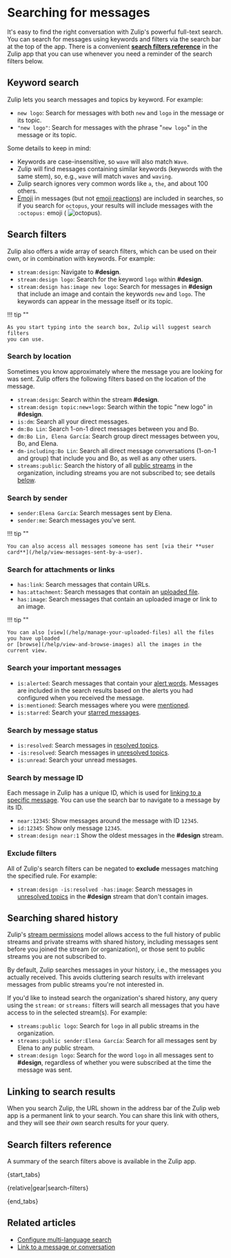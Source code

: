# Searching for messages

It's easy to find the right conversation with Zulip's powerful full-text search.
You can search for messages using keywords and filters via the search bar at the
top of the app. There is a convenient [**search filters reference**](#search-filters-reference)
in the Zulip app that you can use whenever you need a reminder of the search
filters below.

## Keyword search

Zulip lets you search messages and topics by keyword. For example:

* `new logo`: Search for messages with both `new` and `logo` in the message or
  its topic.
* `"new logo"`: Search for messages with the phrase "`new logo`" in the message
  or its topic.

Some details to keep in mind:

- Keywords are case-insensitive, so `wave` will also match `Wave`.
- Zulip will find messages containing similar keywords (keywords with the same
  stem), so, e.g., `wave` will match `waves` and `waving`.
- Zulip search ignores very common words like `a`, `the`, and about 100 others.
- [Emoji](/help/emoji-and-emoticons) in messages (but not [emoji
  reactions](/help/emoji-reactions)) are included in searches, so if you search
  for `octopus`, your results will include messages with the `:octopus:` emoji (
  <img src="/static/generated/emoji/images-google-64/1f419.png" alt="octopus"
  class="emoji-small"/>).

## Search filters

Zulip also offers a wide array of search filters, which can be used on their
own, or in combination with keywords. For example:

* `stream:design`: Navigate to **#design**.
* `stream:design logo`: Search for the keyword `logo` within **#design**.
* `stream:design has:image new logo`: Search for messages in **#design** that
  include an image and contain the keywords `new` and `logo`. The keywords can
  appear in the message itself or its topic.

!!! tip ""

    As you start typing into the search box, Zulip will suggest search filters
    you can use.

### Search by location

Sometimes you know approximately where the message you are looking for was sent.
Zulip offers the following filters based on the location of the message.

* `stream:design`: Search within the stream **#design**.
* `stream:design topic:new+logo`: Search within the topic "new logo" in
  **#design**.
* `is:dm`: Search all your direct messages.
* `dm:Bo Lin`: Search 1-on-1 direct messages between you and Bo.
* `dm:Bo Lin, Elena García`: Search group direct messages
  between you, Bo, and Elena.
* `dm-including:Bo Lin`: Search all direct message conversations
  (1-on-1 and group) that include you and Bo, as well as any other users.
* `streams:public`: Search the history of all [public
  streams](/help/change-the-privacy-of-a-stream) in the organization, including
  streams you are not subscribed to; see details
  [below](#searching-shared-history).

### Search by sender

* `sender:Elena García`: Search messages sent by Elena.
* `sender:me`: Search messages you've sent.

!!! tip ""

    You can also access all messages someone has sent [via their **user
    card**](/help/view-messages-sent-by-a-user).

### Search for attachments or links

* `has:link`: Search messages that contain URLs.
* `has:attachment`: Search messages that contain an [uploaded
  file](/help/share-and-upload-files).
* `has:image`: Search messages that contain an uploaded image or link to an image.

!!! tip ""

    You can also [view](/help/manage-your-uploaded-files) all the files you have uploaded
    or [browse](/help/view-and-browse-images) all the images in the current view.

### Search your important messages

* `is:alerted`: Search messages that contain your [alert
  words](/help/dm-mention-alert-notifications#alert-words). Messages are
  included in the search results based on the alerts you had configured when you
  received the message.
* `is:mentioned`: Search messages where you were
  [mentioned](/help/mention-a-user-or-group).
* `is:starred`: Search your [starred messages](/help/star-a-message).

### Search by message status

* `is:resolved`: Search messages in [resolved topics](/help/resolve-a-topic).
* `-is:resolved`: Search messages in [unresolved topics](/help/resolve-a-topic).
* `is:unread`: Search your unread messages.

### Search by message ID

Each message in Zulip has a unique ID, which is used for [linking to a specific
message](/help/link-to-a-message-or-conversation#link-to-zulip-from-anywhere).
You can use the search bar to navigate to a message by its ID.

* `near:12345`: Show messages around the message with ID `12345`.
* `id:12345`: Show only message `12345`.
* `stream:design near:1` Show the oldest messages in the **#design** stream.

### Exclude filters

All of Zulip's search filters can be negated to **exclude** messages matching
the specified rule. For example:

- `stream:design -is:resolved -has:image`: Search messages in [unresolved
  topics](/help/resolve-a-topic) in the **#design** stream that don't contain
  images.

## Searching shared history

Zulip's [stream permissions](/help/stream-permissions) model allows access to
the full history of public streams and private streams with shared history,
including messages sent before you joined the stream (or organization), or those
sent to public streams you are not subscribed to.

By default, Zulip searches messages in your history, i.e., the
messages you actually received.  This avoids cluttering search results
with irrelevant messages from public streams you're not interested in.

If you'd like to instead search the organization's shared history, any query
using the `stream:` or `streams:` filters will search all messages that you have
access to in the selected stream(s).  For example:

* `streams:public logo`: Search for `logo` in all public streams in the
  organization.
* `streams:public sender:Elena García`: Search for all messages sent by
  Elena to any public stream.
* `stream:design logo`: Search for the word `logo` in all messages sent to
  **#design**, regardless of whether you were subscribed at the time the message
  was sent.

## Linking to search results

When you search Zulip, the URL shown in the address bar of the Zulip web app is a
permanent link to your search. You can share this link with others, and they
will see *their own* search results for your query.

## Search filters reference

A summary of the search filters above is available in the Zulip app.

{start_tabs}

{relative|gear|search-filters}

{end_tabs}

## Related articles

* [Configure multi-language search](/help/configure-multi-language-search)
* [Link to a message or
  conversation](/help/link-to-a-message-or-conversation#link-to-zulip-from-anywhere)
